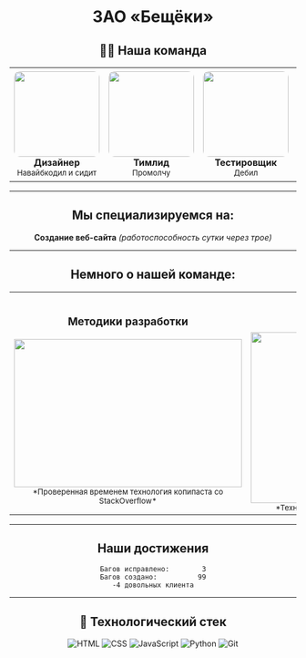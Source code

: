 <div align="center">

#  ЗАО «Бещёки» 

## 👨‍💻 Наша команда

</div>

<table align="center">
  <tr>
    <td align="center" width="25%">
      <img src="https://encrypted-tbn0.gstatic.com/images?q=tbn:ANd9GcTKQMbrWlwKcXsCyVmp8M3WsBBIZbvN-kdZSM2fouVvybFuEkfFuOfQZPTpukftuLYEA3k&usqp=CAU" width="150" style="border-radius: 10px;"/><br>
      <strong>Дизайнер</strong><br>
      <sub>Навайбкодил и сидит</sub>
    </td>
    <td align="center" width="25%">
      <img src="https://www.boredpanda.com/blog/wp-content/uploads/2024/10/Cw3eFuEqgb8-png__880.jpg" width="150" style="border-radius: 10px;"/><br>
      <strong>Тимлид</strong><br>
      <sub>Промолчу</sub>
    </td>
    <td align="center" width="25%">
      <img src="https://media.tenor.com/0PPg0pxcY7kAAAAe/silly-cat.png" width="150" style="border-radius: 10px;"/><br>
      <strong>Тестировщик</strong><br>
      <sub>Дебил</sub>
    </td>
    <td align="center" width="25%">
      <img src="https://encrypted-tbn0.gstatic.com/images?q=tbn:ANd9GcSDrty1oP6IZ9xUx33QIlQOEvaI-aFk_2QMsQ&s" width="150" style="border-radius: 10px;"/><br>
      <strong>☕ DevOps</strong><br>
      <sub>Даун</sub>
    </td>
  </tr>
</table>

<div align="center">

---

## Мы специализируемся на:

 **Создание веб-сайта** *(работоспособность сутки через трое)*  

---

## Немного о нашей команде:

</div>

<table align="center">
  <tr>
    <td align="center" width="50%">
      <h3>Методики разработки</h3>
      <img src="https://cs14.pikabu.ru/post_img/2024/02/22/6/1708591236152493117.webp" width="400" height="260" style="object-fit: cover;"/><br>
      <sub>*Проверенная временем технология копипаста со StackOverflow*</sub>
    </td>
    <td align="center" width="50%">
      <h3>Наша поддержка</h3>
      <img src="https://cs20.pikabu.ru/s/2025/03/27/14/yjo6scnf.jpg" width="400" height="300" style="object-fit: cover;"/><br>
      <sub>*Техническая поддержка в своём репертуаре*</sub>
    </td>
  </tr>
</table>

<div align="center">

---

## Наши достижения

```
Багов исправлено:        3
Багов создано:          99
-4 довольных клиента
```

---

## 🎯 Технологический стек

![HTML](https://img.shields.io/badge/HTML-Скопировали-orange?style=flat-square&logo=html5)
![CSS](https://img.shields.io/badge/CSS-center_div-blue?style=flat-square&logo=css3)
![JavaScript](https://img.shields.io/badge/JavaScript-console.log()-yellow?style=flat-square&logo=javascript)
![Python](https://img.shields.io/badge/Python-(ГПТ напишет)-green?style=flat-square&logo=python)
![Git](https://img.shields.io/badge/Git-push_--force-red?style=flat-square&logo=git)



</div>

